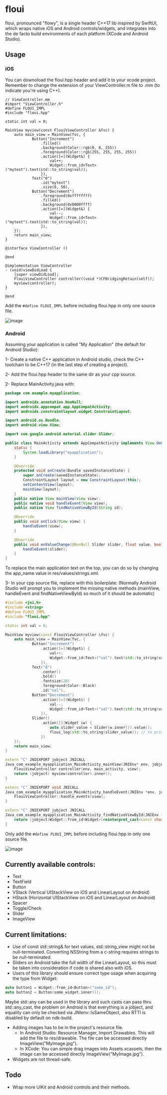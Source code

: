 # floui
floui, pronounced "flowy", is a single header C++17 lib inspired by SwiftUI, which wraps native iOS and Android controls/widgets, and integrates into the de facto build environments of each platform (XCode and Android Studio).

## Usage

### iOS
You can downoload the floui.hpp header and add it to your xcode project. Remember to change the extension of your ViewController.m file to .mm (to indicate you're using C++).
```objc
// ViewController.mm
#import "ViewController.h"
#define FLOUI_IMPL
#include "floui.hpp"

static int val = 0;

MainView myview(const FlouiViewController &fvc) {
    auto main_view = MainView(fvc, {
            Button("Increment")
                .filled()
                .background(Color::rgb(0, 0, 255))
                .foreground(Color::rgb(255, 255, 255, 255))
                .action([=](Widget&) {
                    val++;
                    Widget::from_id<Text>("mytext").text(std::to_string(val));
                }),
            Text("0")
                .id("mytext")
                .size(0, 50),
            Button("Decrement")
                .foreground(0xffffffff)
                .filled()
                .background(0x0000ffff)
                .action([=](Widget&) {
                    val--;
                    Widget::from_id<Text>("mytext").text(std::to_string(val));
                }),
    });
    return main_view;
}

@interface ViewController ()

@end

@implementation ViewController
- (void)viewDidLoad {
    [super viewDidLoad];
    FlouiViewController controller((void *)CFBridgingRetain(self));
    myview(controller);
}

@end
```
Add the `#define FLOUI_IMPL` before including floui.hpp in only one source file.

![image](https://user-images.githubusercontent.com/37966791/177045481-201189b8-8f2b-4004-9b32-556cee3fce1a.png)

### Android
Assuming your application is called "My Application" (the default for Android Studio):

1- Create a native C++ application in Android studio, check the C++ toolchain to be C++17 (in the last step of creating a project).

2- Add the floui.hpp header to the same dir as your cpp source.

2- Replace MainActivity.java with:
```java
package com.example.myapplication;

import androidx.annotation.NonNull;
import androidx.appcompat.app.AppCompatActivity;
import androidx.constraintlayout.widget.ConstraintLayout;

import android.os.Bundle;
import android.view.View;

import com.google.android.material.slider.Slider;

public class MainActivity extends AppCompatActivity implements View.OnClickListener, Slider.OnChangeListener {
    static {
        System.loadLibrary("myapplication");
    }

    @Override
    protected void onCreate(Bundle savedInstanceState) {
        super.onCreate(savedInstanceState);
        ConstraintLayout layout = new ConstraintLayout(this);
        setContentView(layout);
        mainView(layout);
    }
    public native View mainView(View view);
    public native void handleEvent(View view);
    public native View findNativeViewById(String id);

    @Override
    public void onClick(View view) {
        handleEvent(view);
    }

    @Override
    public void onValueChange(@NonNull Slider slider, float value, boolean fromUser) {
        handleEvent(slider);
    }
}
```
To replace the main application text on the top, you can do so by changing the app_name value in res/values/strings.xml.

3- In your cpp source file, replace with this boilerplate:
(Normally Android Studio will prompt you to implement the missing native methods (mainView, handleEvent and findNativeViewById) so much of it should be automatic)

```cpp
#include <jni.h>
#include <string>
#define FLOUI_IMPL
#include "floui.hpp"

static int val = 0;

MainView myview(const FlouiViewController &fvc) {
    auto main_view = MainView(fvc, {
            Button("Increment")
                .action([=](Widget&) {
                    val++;
                    Widget::from_id<Text>("val").text(std::to_string(val));
                }),
            Text("0")
                .center()
                .bold()
                .fontsize(20)
                .foreground(Color::Black)
                .id("val"),
            Button("Decrement")
                .action([=](Widget&) {
                    val--;
                    Widget::from_id<Text>("val").text(std::to_string(val));
                }),
            Slider()
                .action([](Widget &w) {
                    auto slider_value = Slider(w.inner()).value();
                    floui_log(std::to_string(slider_value)); // to print the values
                })
    });
    return main_view;
}

extern "C" JNIEXPORT jobject JNICALL
Java_com_example_myapplication_MainActivity_mainView(JNIEnv* env, jobject main_activity, jobject view) {
    FlouiViewController controller(env, main_activity, view);
    return (jobject) myview(controller).inner();
}

extern "C" JNIEXPORT void JNICALL
Java_com_example_myapplication_MainActivity_handleEvent(JNIEnv *env, jobject thiz, jobject view) {
    FlouiViewController::handle_events(view);
}

extern "C" JNIEXPORT jobject JNICALL
Java_com_example_myapplication_MainActivity_findNativeViewById(JNIEnv *env, jobject thiz, jstring id) {
    return (jobject)Widget::from_id<Widget>(reinterpret_cast<const char *>(id)).inner();
}
```
Only add the `#define FLOUI_IMPL` before including floui.hpp in only one source file.

![image](https://user-images.githubusercontent.com/37966791/175548084-a0105440-dc32-4f09-be82-0029312efe7c.png)

## Currently available controls:
- Text
- TextField
- Button
- VStack (Vertical UIStackView on iOS and LinearLayout on Android)
- HStack (Horizontal UIStackView on iOS and LinearLayout on Android)
- Spacer
- Toggle/Check
- Slider
- ImageView

## Current limitations:
- Use of const std::string& for text values, std::string_view might not be null-terminated. Converting NSString from a c-string requires strings to be null-terminated.
- Sliders on Android take the full width of the LinearLayout, so this must be taken into consideration if code is shared also with iOS.
- Users of this library should ensure correct type usage when acquiring the type from Widget:
```cpp
auto button1 = Widget::from_id<Button>("some_id");
auto button2 = Button(some_widget.inner());
```
Maybe std::any can be used in the library and such casts can pass thru std::any_cast, the problem on Android is that everything is a jobject, and equality can only be checked via JNIenv::IsSameObject, also RTTI is disabled by default on ndk-build. 
- Adding images has to be in the project's resource file. 
    - In Android Studio: Resource Manager, Import Drawables. This will add the file to res/drawable. The file can be accessed directly ImageView("MyImage.jpg").
    - In XCode: You can simple drag images into Assets.xcassets, then the image can be accessed directly ImageView("MyImage.jpg").
- Widgets are not thread-safe.

## Todo
- Wrap more UIKit and Android controls and their methods.

